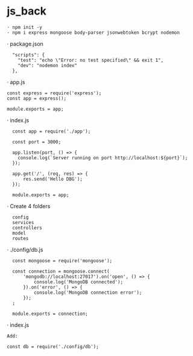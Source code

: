# js_back

    · npm init -y
    · npm i express mongoose body-parser jsonwebtoken bcrypt nodemon

  · package.json
  
      "scripts": {
        "test": "echo \"Error: no test specified\" && exit 1",
        "dev": "nodemon index"
      },
  
  · app.js
  
    const express = require('express');
    const app = express();

    module.exports = app;
  
  · index.js
      
      const app = require('./app');

      const port = 3000;

      app.listen(port, () => {
        console.log(`Server running on port http://localhost:${port}`);
      });

      app.get('/', (req, res) => {
          res.send('Hello DBG');
      });      
      
      module.exports = app;

  · Create 4 folders

      config
      services
      controllers
      model
      routes


  · ./config/db.js
    
      const mongoose = require('mongoose');

      const connection = mongoose.connect(
          'mongodb://localhost:27017').on('open', () => {
              console.log('MongoDB connected');
          }).on('error', () => {
              console.log('MongoDB connection error');
          });
      ;
        
      module.exports = connection;          

 · index.js

    Add:

    const db = require('./config/db');



